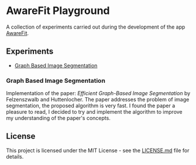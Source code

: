 # AwareFit Playground

A collection of experiments carried out during the development of the app [AwareFit](https://play.google.com/store/apps/details?id=com.ran3000.tright&hl=en).

## Experiments

- [Graph Based Image Segmentation](https://github.com/RAN3000/AwareFit-Playground/tree/master/graph_based_segmentation)

### Graph Based Image Segmentation

Implementation of the paper: _Efficient Graph-Based Image Segmentation_ by Felzenszwalb and Huttenlocher.
The paper addresses the problem of image segmentation, the proposed algorithm is very fast. I found the paper a pleasure to read, I decided to try and implement the algorithm to improve my understanding of the paper's concepts.

## License

This project is licensed under the MIT License - see the [LICENSE.md](LICENSE.md) file for details.
